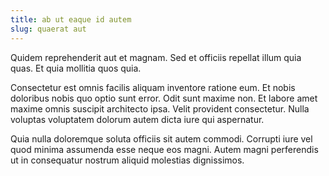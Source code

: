 ```yaml
---
title: ab ut eaque id autem
slug: quaerat aut
---
```


Quidem reprehenderit aut et magnam. Sed et officiis repellat illum quia quas. Et quia mollitia quos quia.

Consectetur est omnis facilis aliquam inventore ratione eum. Et nobis doloribus nobis quo optio sunt error. Odit sunt maxime non. Et labore amet maxime omnis suscipit architecto ipsa. Velit provident consectetur. Nulla voluptas voluptatem dolorum autem dicta iure qui aspernatur.

Quia nulla doloremque soluta officiis sit autem commodi. Corrupti iure vel quod minima assumenda esse neque eos magni. Autem magni perferendis ut in consequatur nostrum aliquid molestias dignissimos.
